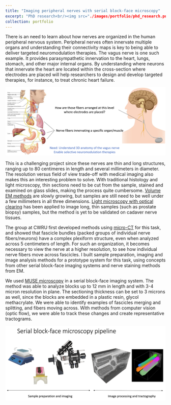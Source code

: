 ```yaml
---
title: "Imaging peripheral nerves with serial block-face microscopy"
excerpt: "PhD research<br/><img src="./images/portfolio/phd_research.png" width="222" height="479" alt="PhD research image">
collection: portfolio
---
```


There is an need to learn about how nerves are organized in the human peripheral nervous system. Peripheral nerves often innervate multiple organs and understanding their connectivity maps is key to being able to deliver targeted neuromodulation therapies. The vagus nerve is one such example. It provides parasympathetic innervation to the heart, lungs, stomach, and other major internal organs. By understanding where neurons that innervate the heart are located within the cross-section where electrodes are placed will help researchers to design and develop targeted therapies, for instance, to treat chronic heart failure.

![Motivation](./images/portfolio/phd_research_1.png)

This is a challenging project since these nerves are thin and long structures, ranging up to 80 centimeres in length and several millimeters in diameter. The resolution versus field of view trade-off with medical imaging also makes this an interesting problem to solve. With traditional histology and light microscopy, thin sections need to be cut from the sample, stained and examined on glass slides, making the process quite cumbersome. [Volume EM methods](https://doi.org/10.1038/s41592-023-01861-8) are slowly growing, but samples are still need to be well under a few millimeters in all three dimensions. [Light microscopy with optical clearing](https://doi.org/10.5858%2Farpa.2018-0466-OA) has been applied to image long, thin samples (such as prostate biopsy) samples, but the method is yet to be validated on cadaver nerve tissues. 

The group at CWRU first developed methods using [micro-CT](https://doi.org/10.1088/1741-2552/ac9643) for this task, and showed that fascicle bundles (packed groups of individual nerve fibers/neurons) have a complex plexiform structure, even when analyzed across 5 centimeters of length. For such an organization, it becomes necessary to view the nerve at a higher resolution, to see how individual nerve fibers move across fascicles. I built sample preparation, imaging and image analysis methods for a prototype system for this task, using concepts from other serial block-face imaging systems and nerve staining methods from EM.

We used [MUSE microscopy](https://doi.org/10.1038/s41551-017-0165-y) in a serial block-face imaging system. The method was able to analyze blocks up to 12 mm in length and with 3-4 micron resolution in plane. The sectioning thickness can be set to 3 microns as well, since the blocks are embedded in a plastic resin, glycol methacrylate. We were able to identify examples of fascicles merging and splitting, and fibers moving across. With methods from computer vision (optic flow), we were able to track these changes and create representative tractograms.

![Methods](./images/portfolio/phd_research.png)




